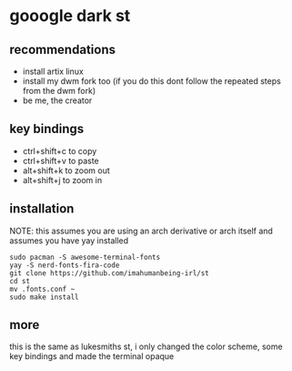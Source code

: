 # gooogle dark st
## recommendations
- install artix linux
- install my dwm fork too (if you do this dont follow the repeated steps from the dwm fork)
- be me, the creator

## key bindings
- ctrl+shift+c to copy
- ctrl+shift+v to paste
- alt+shift+k to zoom out
- alt+shift+j to zoom in

## installation
NOTE: this assumes you are using an arch derivative or arch itself and assumes you have yay installed
```
sudo pacman -S awesome-terminal-fonts
yay -S nerd-fonts-fira-code
git clone https://github.com/imahumanbeing-irl/st
cd st
mv .fonts.conf ~
sudo make install
```
## more
this is the same as lukesmiths st, i only changed the color scheme, some key bindings and made the terminal opaque
